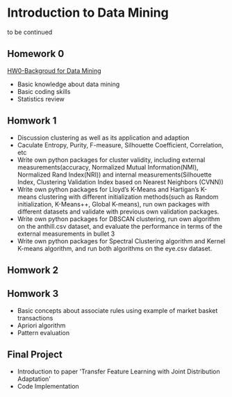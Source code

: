 # Introduction to Data Mining
to be continued


## Homework 0
[HW0-Backgroud for Data Mining](https://github.com/cy-png/Introduction-to-Data-Mining/tree/master/HW0-Backgroud%20for%20Data%20Mining)
- Basic knowledge about data mining
- Basic coding skills 
- Statistics review


## Homwork 1
- Discussion clustering as well as its application and adaption
- Caculate Entropy, Purity, F-measure, Silhouette Coefficient, Correlation, etc
- Write own python packages for cluster validity, including external measurements(accuracy, Normalized Mutual Information(NMI), Normalized Rand Index(NRI)) and internal measurements(Silhouette Index, Clustering Validation Index based on Nearest Neighbors (CVNN))
- Write own python packages for Lloyd’s K-Means and Hartigan’s K-means clustering with different initialization methods(such as Random initialization, K-Means++, Global K-means), run own packages with different datasets and validate with previous own validation packages.
- Write own python packages for DBSCAN clustering, run own algorithm on the anthill.csv dataset, and evaluate the performance in terms of the external measurements in bullet 3
- Write own python packages for Spectral Clustering algorithm and Kernel K-means algorithm, and run both algorithms on the eye.csv dataset.



## Homwork 2



## Homwork 3
- Basic concepts about associate rules using example of market basket transactions
- Apriori algorithm
- Pattern evaluation


## Final Project
- Introduction to paper 'Transfer Feature Learning with Joint Distribution Adaptation'
- Code Implementation
